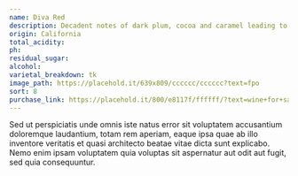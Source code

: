 ```yaml
---
name: Diva Red
description: Decadent notes of dark plum, cocoa and caramel leading to a finish accented by hints of cinnamon and chocolate-dipped strawberries.
origin: California
total_acidity:
ph:
residual_sugar:
alcohol:
varietal_breakdown: tk
image_path: https://placehold.it/639x809/cccccc/cccccc?text=fpo
sort: 8
purchase_link: https://placehold.it/800/e8117f/ffffff/?text=wine+for+sale
---
```


Sed ut perspiciatis unde omnis iste natus error sit voluptatem accusantium doloremque laudantium, totam rem aperiam, eaque ipsa quae ab illo inventore veritatis et quasi architecto beatae vitae dicta sunt explicabo. Nemo enim ipsam voluptatem quia voluptas sit aspernatur aut odit aut fugit, sed quia consequuntur.